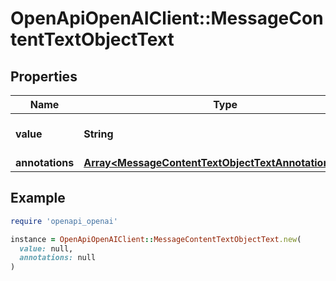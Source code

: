 # OpenApiOpenAIClient::MessageContentTextObjectText

## Properties

| Name | Type | Description | Notes |
| ---- | ---- | ----------- | ----- |
| **value** | **String** | The data that makes up the text. |  |
| **annotations** | [**Array&lt;MessageContentTextObjectTextAnnotationsInner&gt;**](MessageContentTextObjectTextAnnotationsInner.md) |  |  |

## Example

```ruby
require 'openapi_openai'

instance = OpenApiOpenAIClient::MessageContentTextObjectText.new(
  value: null,
  annotations: null
)
```

